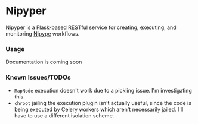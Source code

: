 # Nipyper

Nipyper is a Flask-based RESTful service for creating, executing, and monitoring [Nipype](http://nipy.org/nipype/) workflows.

### Usage

Documentation is coming soon

### Known Issues/TODOs

- `MapNode` execution doesn't work due to a pickling issue. I'm investigating this.
- `chroot` jailing the execution plugin isn't actually useful, since the code is being executed by Celery workers which aren't necessarily jailed. I'll have to use a different isolation scheme.